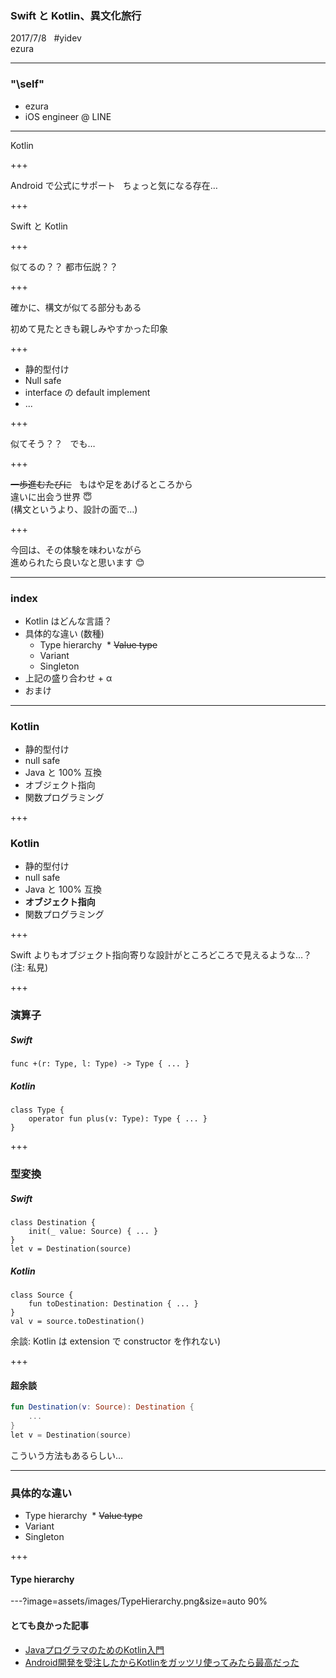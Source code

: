 ### Swift と Kotlin、異文化旅行
2017/7/8   
\#yidev  
ezura

---

### "\self"
* ezura
* iOS engineer @ LINE

---

Kotlin

+++

Android で公式にサポート  
ちょっと気になる存在…

+++

Swift と Kotlin

+++

似てるの？？
都市伝説？？

+++

確かに、構文が似てる部分もある
<aside>初めて見たときも親しみやすかった印象</aside>

+++

* 静的型付け
* Null safe
* interface の default implement
* ...

+++

似てそう？？  
でも…

+++

~~一歩進むたびに~~  
もはや足をあげるところから  
違いに出会う世界 😇  
(構文というより、設計の面で…)

+++

今回は、その体験を味わいながら  
進められたら良いなと思います 😊

---

### index
* Kotlin はどんな言語？
* 具体的な違い (数種)
  * Type hierarchy
  * ~~Value type~~
  * Variant
  * Singleton
* 上記の盛り合わせ + α
* おまけ

---

### Kotlin
* 静的型付け
* null safe
* Java と 100% 互換
* オブジェクト指向
* 関数プログラミング

+++

### Kotlin
* 静的型付け
* null safe
* Java と 100% 互換
* **オブジェクト指向**
* 関数プログラミング

+++

Swift よりもオブジェクト指向寄りな設計がところどころで見えるような…？  
(注: 私見)

+++

### 演算子
##### Swift
```swift:Swift
func +(r: Type, l: Type) -> Type { ... }
```

##### Kotlin
```kotlin:Kotlin
class Type {
    operator fun plus(v: Type): Type { ... }
}
```

+++

### 型変換
##### Swift
```swift:Swift
class Destination {
    init(_ value: Source) { ... }
}
let v = Destination(source)
```

##### Kotlin
```kotlin:Kotlin
class Source {
    fun toDestination: Destination { ... }
}
val v = source.toDestination()
```
<aside>余談: Kotlin は extension で constructor を作れない)</aside>

+++
#### 超余談
```kotlin
fun Destination(v: Source): Destination {
    ...
}
let v = Destination(source)
```
<aside>こういう方法もあるらしい…</aside>

---

### 具体的な違い
  * Type hierarchy
  * ~~Value type~~
  * Variant
  * Singleton

+++

#### Type hierarchy
---?image=assets/images/TypeHierarchy.png&size=auto 90%

#### とても良かった記事
* [JavaプログラマのためのKotlin入門](http://qiita.com/koher/items/bcc58c01c6ff2ece658f)
* [Android開発を受注したからKotlinをガッツリ使ってみたら最高だった](http://qiita.com/omochimetaru/items/98e015b0b694dd97f323)
